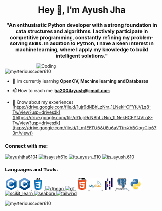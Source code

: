 <h1 align="center">Hey 👋, I'm Ayush Jha</h1>
<h3 align="center">"An enthusiastic Python developer with a strong foundation in data structures and algorithms. I actively participate in competitive programming, constantly refining my problem-solving skills. In addition to Python, I have a keen interest in machine learning, where I apply my knowledge to build intelligent solutions."</h3>

<img align="right" alt="Coding" width="400" src="https://i.pinimg.com/originals/81/17/8b/81178b47a8598f0c81c4799f2cdd4057.gif">

<p align="left"> <img src="https://komarev.com/ghpvc/?username=mysteriouscoder610&label=Profile%20views&color=0e75b6&style=flat" alt="mysteriouscoder610" /> </p>

- 🌱 I’m currently learning **Open CV, Machine learning and Databases**

- 📫 How to reach me **jha2004ayush@gmail.com**

- 📄 Know about my experiences [https://drive.google.com/file/d/1ujr9dNBhLzNrn_1LNekHCFYfJVLq8-Tw/view?usp=drivesdk]([https://drive.google.com/file/d/1ujr9dNBhLzNrn_1LNekHCFYfJVLq8-Tw/view?usp=drivesdk](https://drive.google.com/file/d/1Lm1EPTU68UBu6aVTfmXhBOoglCio673m/view))

<h3 align="left">Connect with me:</h3>
<p align="left">
<a href="https://linkedin.com/in/ayushjha6104" target="blank"><img align="center" src="https://raw.githubusercontent.com/rahuldkjain/github-profile-readme-generator/master/src/images/icons/Social/linked-in-alt.svg" alt="ayushjha6104" height="30" width="40" /></a>
<a href="https://www.codechef.com/users/itsayush61o" target="blank"><img align="center" src="https://cdn.jsdelivr.net/npm/simple-icons@3.1.0/icons/codechef.svg" alt="itsayush61o" height="30" width="40" /></a>
<a href="https://codeforces.com/profile/its_ayush_610" target="blank"><img align="center" src="https://raw.githubusercontent.com/rahuldkjain/github-profile-readme-generator/master/src/images/icons/Social/codeforces.svg" alt="its_ayush_610" height="30" width="40" /></a>
<a href="https://www.leetcode.com/its_ayush_610" target="blank"><img align="center" src="https://raw.githubusercontent.com/rahuldkjain/github-profile-readme-generator/master/src/images/icons/Social/leet-code.svg" alt="its_ayush_610" height="30" width="40" /></a>
</p>

<h3 align="left">Languages and Tools:</h3>
<p align="left"> <a href="https://www.cprogramming.com/" target="_blank" rel="noreferrer"> <img src="https://raw.githubusercontent.com/devicons/devicon/master/icons/c/c-original.svg" alt="c" width="40" height="40"/> </a> <a href="https://www.w3schools.com/cpp/" target="_blank" rel="noreferrer"> <img src="https://raw.githubusercontent.com/devicons/devicon/master/icons/cplusplus/cplusplus-original.svg" alt="cplusplus" width="40" height="40"/> </a> <a href="https://www.w3schools.com/css/" target="_blank" rel="noreferrer"> <img src="https://raw.githubusercontent.com/devicons/devicon/master/icons/css3/css3-original-wordmark.svg" alt="css3" width="40" height="40"/> </a> <a href="https://www.djangoproject.com/" target="_blank" rel="noreferrer"> <img src="https://cdn.worldvectorlogo.com/logos/django.svg" alt="django" width="40" height="40"/> </a> <a href="https://git-scm.com/" target="_blank" rel="noreferrer"> <img src="https://www.vectorlogo.zone/logos/git-scm/git-scm-icon.svg" alt="git" width="40" height="40"/> </a> <a href="https://www.w3.org/html/" target="_blank" rel="noreferrer"> <img src="https://raw.githubusercontent.com/devicons/devicon/master/icons/html5/html5-original-wordmark.svg" alt="html5" width="40" height="40"/> </a> <a href="https://www.mysql.com/" target="_blank" rel="noreferrer"> <img src="https://raw.githubusercontent.com/devicons/devicon/master/icons/mysql/mysql-original-wordmark.svg" alt="mysql" width="40" height="40"/> </a> <a href="https://pandas.pydata.org/" target="_blank" rel="noreferrer"> <img src="https://raw.githubusercontent.com/devicons/devicon/2ae2a900d2f041da66e950e4d48052658d850630/icons/pandas/pandas-original.svg" alt="pandas" width="40" height="40"/> </a> <a href="https://www.postgresql.org" target="_blank" rel="noreferrer"> <img src="https://raw.githubusercontent.com/devicons/devicon/master/icons/postgresql/postgresql-original-wordmark.svg" alt="postgresql" width="40" height="40"/> </a> <a href="https://www.python.org" target="_blank" rel="noreferrer"> <img src="https://raw.githubusercontent.com/devicons/devicon/master/icons/python/python-original.svg" alt="python" width="40" height="40"/> </a> <a href="https://scikit-learn.org/" target="_blank" rel="noreferrer"> <img src="https://upload.wikimedia.org/wikipedia/commons/0/05/Scikit_learn_logo_small.svg" alt="scikit_learn" width="40" height="40"/> </a> <a href="https://seaborn.pydata.org/" target="_blank" rel="noreferrer"> <img src="https://seaborn.pydata.org/_images/logo-mark-lightbg.svg" alt="seaborn" width="40" height="40"/> </a> <a href="https://tailwindcss.com/" target="_blank" rel="noreferrer"> <img src="https://www.vectorlogo.zone/logos/tailwindcss/tailwindcss-icon.svg" alt="tailwind" width="40" height="40"/> </a> </p>

<p><img align="center" src="https://github-readme-streak-stats.herokuapp.com/?user=mysteriouscoder610&" alt="mysteriouscoder610" /></p>
